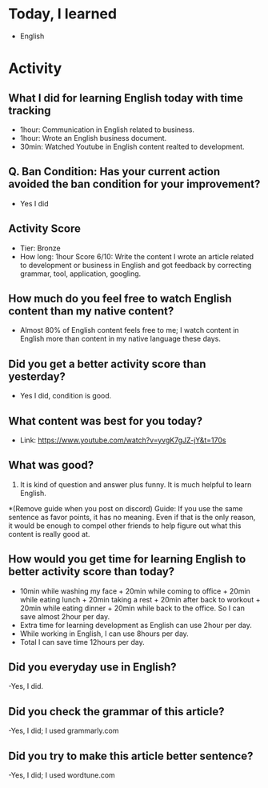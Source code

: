 # Today, I learned 
- English

# Activity
## What I did for learning English today with time tracking
- 1hour: Communication in English related to business.
- 1hour: Wrote an English business document.
- 30min: Watched Youtube in English content realted to development.

## Q. Ban Condition: Has your current action avoided the ban condition for your improvement?
- Yes I did

## Activity Score
- Tier: Bronze
- How long: 1hour
Score 6/10: Write the content I wrote an article related to development or business in English and got feedback by correcting grammar, tool, application, googling.

## How much do you feel free to watch English content than my native content?
- Almost 80% of English content feels free to me; I watch content in English more than content in my native language these days.

## Did you get a better activity score than yesterday?
- Yes I did, condition is good.

## What content was best for you today?
- Link: https://www.youtube.com/watch?v=yvgK7gJZ-jY&t=170s

## What was good?
1. It is kind of question and answer plus funny. It is much helpful to learn English.


*(Remove guide when you post on discord) Guide:
If you use the same sentence as favor points, it has no meaning. 
Even if that is the only reason, it would be enough to compel other friends to help figure out what this content is really good at.

## How would you get time for learning English to better activity score than today?
- 10min while washing my face + 20min while coming to office + 20min while eating lunch + 20min taking a rest + 20min after back to workout + 20min while eating dinner + 20min while back to the office. So I can save almost 2hour per day.
- Extra time for learning development as English can use 2hour per day.
- While working in English, I can use 8hours per day.
- Total I can save time 12hours per day.

## Did you everyday use in English?
-Yes, I did.

## Did you check the grammar of this article?
-Yes, I did; I used grammarly.com 

## Did you try to make this article better sentence?
-Yes, I did; I used wordtune.com
